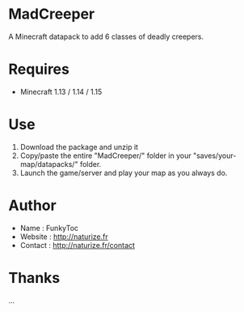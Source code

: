 # MadCreeper
A Minecraft datapack to add 6 classes of deadly creepers.

# Requires 
- Minecraft 1.13 / 1.14 / 1.15

# Use
1. Download the package and unzip it
2. Copy/paste the entire "MadCreeper/" folder in your "saves/your-map/datapacks/" folder.
3. Launch the game/server and play your map as you always do.

# Author
- Name : FunkyToc 
- Website : http://naturize.fr
- Contact : http://naturize.fr/contact

# Thanks 
...
